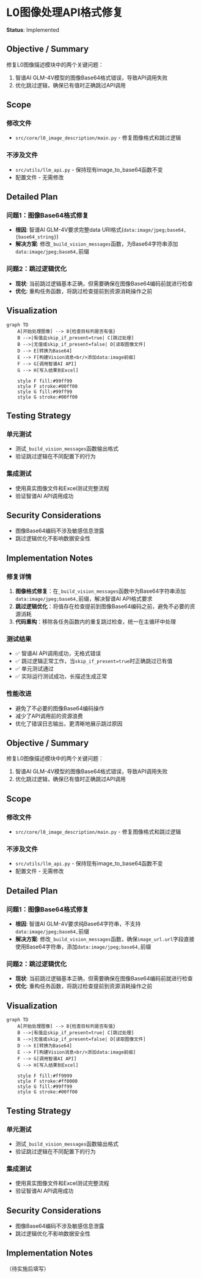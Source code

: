 # L0图像处理API格式修复

**Status**: Implemented

## Objective / Summary

修复L0图像描述模块中的两个关键问题：
1. 智谱AI GLM-4V模型的图像Base64格式错误，导致API调用失败
2. 优化跳过逻辑，确保已有值时正确跳过API调用

## Scope

### 修改文件
- `src/core/l0_image_description/main.py` - 修复图像格式和跳过逻辑

### 不涉及文件
- `src/utils/llm_api.py` - 保持现有image_to_base64函数不变
- 配置文件 - 无需修改

## Detailed Plan

### 问题1：图像Base64格式修复
- **根因**: 智谱AI GLM-4V要求完整data URI格式(`data:image/jpeg;base64,{base64_string}`)
- **解决方案**: 修改`_build_vision_messages`函数，为Base64字符串添加`data:image/jpeg;base64,`前缀

### 问题2：跳过逻辑优化  
- **现状**: 当前跳过逻辑基本正确，但需要确保在图像Base64编码前就进行检查
- **优化**: 重构任务函数，将跳过检查提前到资源消耗操作之前

## Visualization

```mermaid
graph TD
    A[开始处理图像] --> B{检查目标列是否有值}
    B -->|有值且skip_if_present=true| C[跳过处理]
    B -->|无值或skip_if_present=false| D[读取图像文件]
    D --> E[转换为Base64]
    E --> F[构建Vision消息<br/>添加data:image前缀]
    F --> G[调用智谱AI API]
    G --> H[写入结果到Excel]
    
    style F fill:#99ff99
    style F stroke:#00ff00
    style G fill:#99ff99
    style G stroke:#00ff00
```

## Testing Strategy

### 单元测试
- 测试`_build_vision_messages`函数输出格式
- 验证跳过逻辑在不同配置下的行为

### 集成测试  
- 使用真实图像文件和Excel测试完整流程
- 验证智谱AI API调用成功

## Security Considerations

- 图像Base64编码不涉及敏感信息泄露
- 跳过逻辑优化不影响数据安全性

## Implementation Notes

### 修复详情
1. **图像格式修复**：在`_build_vision_messages`函数中为Base64字符串添加`data:image/jpeg;base64,`前缀，解决智谱AI API格式要求
2. **跳过逻辑优化**：将值存在检查提前到图像Base64编码之前，避免不必要的资源消耗
3. **代码重构**：移除各任务函数内的重复跳过检查，统一在主循环中处理

### 测试结果
- ✅ 智谱AI API调用成功，无格式错误
- ✅ 跳过逻辑正常工作，当`skip_if_present=true`时正确跳过已有值
- ✅ 单元测试通过
- ✅ 实际运行测试成功，长描述生成正常

### 性能改进
- 避免了不必要的图像Base64编码操作
- 减少了API调用前的资源浪费
- 优化了错误日志输出，更清晰地展示跳过原因

## Objective / Summary

修复L0图像描述模块中的两个关键问题：
1. 智谱AI GLM-4V模型的图像Base64格式错误，导致API调用失败
2. 优化跳过逻辑，确保已有值时正确跳过API调用

## Scope

### 修改文件
- `src/core/l0_image_description/main.py` - 修复图像格式和跳过逻辑

### 不涉及文件
- `src/utils/llm_api.py` - 保持现有image_to_base64函数不变
- 配置文件 - 无需修改

## Detailed Plan

### 问题1：图像Base64格式修复
- **根因**: 智谱AI GLM-4V要求纯Base64字符串，不支持`data:image/jpeg;base64,`前缀
- **解决方案**: 修改`_build_vision_messages`函数，确保`image_url.url`字段直接使用Base64字符串，添加`data:image/jpeg;base64,`前缀

### 问题2：跳过逻辑优化  
- **现状**: 当前跳过逻辑基本正确，但需要确保在图像Base64编码前就进行检查
- **优化**: 重构任务函数，将跳过检查提前到资源消耗操作之前

## Visualization

```mermaid
graph TD
    A[开始处理图像] --> B{检查目标列是否有值}
    B -->|有值且skip_if_present=true| C[跳过处理]
    B -->|无值或skip_if_present=false| D[读取图像文件]
    D --> E[转换为Base64]
    E --> F[构建Vision消息<br/>添加data:image前缀]
    F --> G[调用智谱AI API]
    G --> H[写入结果到Excel]
    
    style F fill:#ff9999
    style F stroke:#ff0000
    style G fill:#99ff99
    style G stroke:#00ff00
```

## Testing Strategy

### 单元测试
- 测试`_build_vision_messages`函数输出格式
- 验证跳过逻辑在不同配置下的行为

### 集成测试  
- 使用真实图像文件和Excel测试完整流程
- 验证智谱AI API调用成功

## Security Considerations

- 图像Base64编码不涉及敏感信息泄露
- 跳过逻辑优化不影响数据安全性

## Implementation Notes

（待实施后填写）
